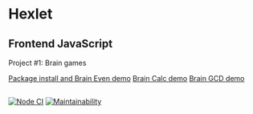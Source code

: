 # Hexlet

## Frontend JavaScript

Project #1: Brain games

[Package install and Brain Even demo](https://asciinema.org/a/L1C8f6ZFdU7p4ZVLu7GLD9Pux)
[Brain Calc demo](https://asciinema.org/a/P0IMAmYrZyxvbV2OnMNw8U6ao)
[Brain GCD demo](https://asciinema.org/a/MtQhCnFlEPwtrfSQBc3kCPfrl)

##

[![Node CI](https://github.com/alekseyvlivanov/frontend-project-lvl1/workflows/Node%20CI/badge.svg)](https://github.com/alekseyvlivanov/frontend-project-lvl1/actions)
[![Maintainability](https://api.codeclimate.com/v1/badges/a99a88d28ad37a79dbf6/maintainability)](https://codeclimate.com/github/codeclimate/codeclimate/maintainability)
